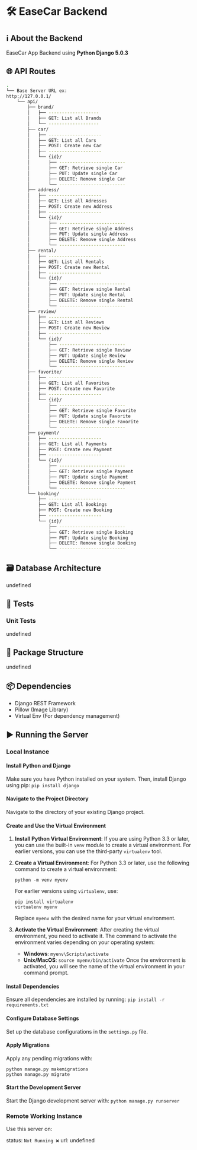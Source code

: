 # 🛠 EaseCar Backend

## ℹ️ About the Backend
EaseCar App Backend using **Python Django 5.0.3**

## 🌐 API Routes
```bash
.
└── Base Server URL ex: 
http://127.0.0.1/
    └── api/
        ├── brand/
        │   ├── -------------------
        │   ├── GET: List all Brands
        │   └── -------------------
        ├── car/
        │   ├── --------------------
        │   ├── GET: List all Cars
        │   ├── POST: Create new Car
        │   ├── --------------------
        │   └── {id}/
        │       ├── -------------------------
        │       ├── GET: Retrieve single Car
        │       ├── PUT: Update single Car
        │       ├── DELETE: Remove single Car
        │       └── -------------------------
        ├── address/
        │   ├── --------------------
        │   ├── GET: List all Adresses
        │   ├── POST: Create new Address
        │   ├── --------------------
        │   └── {id}/
        │       ├── -------------------------
        │       ├── GET: Retrieve single Address
        │       ├── PUT: Update single Address
        │       ├── DELETE: Remove single Address
        │       └── -------------------------
        ├── rental/
        │   ├── --------------------
        │   ├── GET: List all Rentals
        │   ├── POST: Create new Rental
        │   ├── --------------------
        │   └── {id}/
        │       ├── -------------------------
        │       ├── GET: Retrieve single Rental
        │       ├── PUT: Update single Rental
        │       ├── DELETE: Remove single Rental
        │       └── -------------------------
        ├── review/
        │   ├── --------------------
        │   ├── GET: List all Reviews
        │   ├── POST: Create new Review
        │   ├── --------------------
        │   └── {id}/
        │       ├── -------------------------
        │       ├── GET: Retrieve single Review
        │       ├── PUT: Update single Review
        │       ├── DELETE: Remove single Review
        │       └── -------------------------
        ├── favorite/
        │   ├── --------------------
        │   ├── GET: List all Favorites
        │   ├── POST: Create new Favorite
        │   ├── --------------------
        │   └── {id}/
        │       ├── -------------------------
        │       ├── GET: Retrieve single Favorite
        │       ├── PUT: Update single Favorite
        │       ├── DELETE: Remove single Favorite
        │       └── -------------------------
        ├── payment/
        │   ├── --------------------
        │   ├── GET: List all Payments
        │   ├── POST: Create new Payment
        │   ├── --------------------
        │   └── {id}/
        │       ├── -------------------------
        │       ├── GET: Retrieve single Payment
        │       ├── PUT: Update single Payment
        │       ├── DELETE: Remove single Payment
        │       └── -------------------------
        └── booking/
            ├── --------------------
            ├── GET: List all Bookings
            ├── POST: Create new Booking
            ├── --------------------
            └── {id}/
                ├── -------------------------
                ├── GET: Retrieve single Booking
                ├── PUT: Update single Booking
                ├── DELETE: Remove single Booking
                └── -------------------------
```

## 🗃️ Database Architecture
undefined

## 🧪 Tests

### Unit Tests
undefined

## :file_folder: Package Structure
undefined

## :package: Dependencies
- Django REST Framework
- Pillow (Image Library)
- Virtual Env (For dependency management)

## ▶️ Running the Server

### Local Instance

#### Install Python and Django
Make sure you have Python installed on your system. Then, install Django using pip:
`pip install django`

#### Navigate to the Project Directory
Navigate to the directory of your existing Django project.

#### Create and Use the Virtual Environment

1. **Install Python Virtual Environment**:
   If you are using Python 3.3 or later, you can use the built-in `venv` module to create a virtual environment. For earlier versions, you can use the third-party `virtualenv` tool.<br/>

2. **Create a Virtual Environment**:
   For Python 3.3 or later, use the following command to create a virtual environment:
   ```
   python -m venv myenv
   ```
   For earlier versions using `virtualenv`, use:
   ```
   pip install virtualenv
   virtualenv myenv
   ```
   Replace `myenv` with the desired name for your virtual environment.<br/>

3. **Activate the Virtual Environment**:
   After creating the virtual environment, you need to activate it. The command to activate the environment varies depending on your operating system:
   - **Windows**:
     `myenv\Scripts\activate`
   - **Unix/MacOS**:
     `source myenv/bin/activate`
   Once the environment is activated, you will see the name of the virtual environment in your command prompt.

#### Install Dependencies
Ensure all dependencies are installed by running: 
`pip install -r requirements.txt`

#### Configure Database Settings
Set up the database configurations in the `settings.py` file.

#### Apply Migrations
Apply any pending migrations with: 
```
python manage.py makemigrations 
python manage.py migrate
```
#### Start the Development Server
Start the Django development server with: 
`python manage.py runserver`

### Remote Working Instance

Use this server on:

status: `Not Running ❌`
url: undefined
